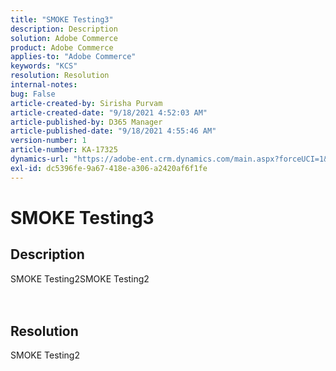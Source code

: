 ```yaml
---
title: "SMOKE Testing3"
description: Description
solution: Adobe Commerce
product: Adobe Commerce
applies-to: "Adobe Commerce"
keywords: "KCS"
resolution: Resolution
internal-notes: 
bug: False
article-created-by: Sirisha Purvam
article-created-date: "9/18/2021 4:52:03 AM"
article-published-by: D365 Manager
article-published-date: "9/18/2021 4:55:46 AM"
version-number: 1
article-number: KA-17325
dynamics-url: "https://adobe-ent.crm.dynamics.com/main.aspx?forceUCI=1&pagetype=entityrecord&etn=knowledgearticle&id=f70f032a-3c18-ec11-b6e6-002248047155"
exl-id: dc5396fe-9a67-418e-a306-a2420af6f1fe
---
```

# SMOKE Testing3

## Description

SMOKE Testing2SMOKE Testing2<br><br><br>

## Resolution


SMOKE Testing2
